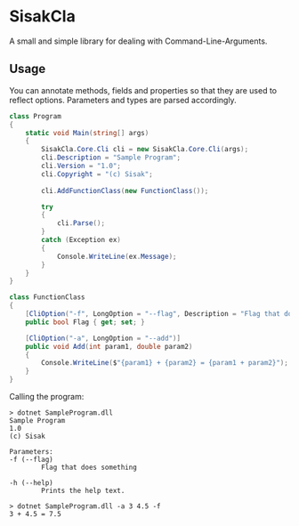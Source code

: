# SisakCla
A small and simple library for dealing with Command-Line-Arguments.

## Usage

You can annotate methods, fields and properties so that they are used to reflect options. Parameters and types are parsed accordingly.

```csharp
class Program
{
    static void Main(string[] args)
    {
        SisakCla.Core.Cli cli = new SisakCla.Core.Cli(args);
        cli.Description = "Sample Program";
        cli.Version = "1.0";
        cli.Copyright = "(c) Sisak";
        
        cli.AddFunctionClass(new FunctionClass());

        try 
        {
            cli.Parse();
        } 
        catch (Exception ex) 
        {
            Console.WriteLine(ex.Message);
        }
    }
}

class FunctionClass
{
    [CliOption("-f", LongOption = "--flag", Description = "Flag that does something")]
    public bool Flag { get; set; }

    [CliOption("-a", LongOption = "--add")]
    public void Add(int param1, double param2)
    {
        Console.WriteLine($"{param1} + {param2} = {param1 + param2}");
    }
}
```

Calling the program:

```
> dotnet SampleProgram.dll
Sample Program
1.0
(c) Sisak

Parameters:
-f (--flag)
        Flag that does something

-h (--help)
        Prints the help text.
        
> dotnet SampleProgram.dll -a 3 4.5 -f
3 + 4.5 = 7.5
```